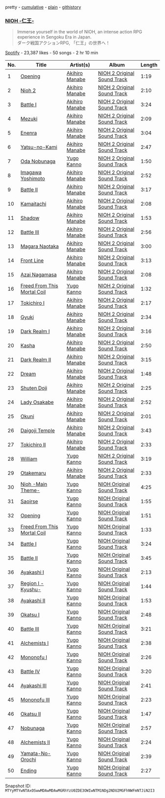 pretty - [cumulative](/playlists/cumulative/37i9dQZF1DX9o0sjdAbiLJ.md) - [plain](/playlists/plain/37i9dQZF1DX9o0sjdAbiLJ) - [githistory](https://github.githistory.xyz/mackorone/spotify-playlist-archive/blob/main/playlists/plain/37i9dQZF1DX9o0sjdAbiLJ)

### [NIOH \-仁王\-](https://open.spotify.com/playlist/37i9dQZF1DX9o0sjdAbiLJ)

> Immerse yourself in the world of NIOH, an intense action RPG experience in Sengoku Era in Japan\. <br/>ダーク戦国アクションRPG, 「仁王」の世界へ！

[Spotify](https://open.spotify.com/user/spotify) - 23,387 likes - 50 songs - 2 hr 10 min

| No. | Title | Artist(s) | Album | Length |
|---|---|---|---|---|
| 1 | [Opening](https://open.spotify.com/track/19EuTOL3k6ohEVdtwzHIni) | [Akihiro Manabe](https://open.spotify.com/artist/6BGqRAG5HD89cdadYJWR1x) | [NIOH 2 Original Sound Track](https://open.spotify.com/album/2Q2c2ybEgT7vHTaEHtFq9G) | 1:19 |
| 2 | [Nioh 2](https://open.spotify.com/track/41mPKrRBzPY6hcRfz2yL9f) | [Akihiro Manabe](https://open.spotify.com/artist/6BGqRAG5HD89cdadYJWR1x) | [NIOH 2 Original Sound Track](https://open.spotify.com/album/2Q2c2ybEgT7vHTaEHtFq9G) | 2:10 |
| 3 | [Battle I](https://open.spotify.com/track/3D1G59h5svRkVq4YjgQfB3) | [Akihiro Manabe](https://open.spotify.com/artist/6BGqRAG5HD89cdadYJWR1x) | [NIOH 2 Original Sound Track](https://open.spotify.com/album/2Q2c2ybEgT7vHTaEHtFq9G) | 3:24 |
| 4 | [Mezuki](https://open.spotify.com/track/6LGB0l4yOLan9XkUgWnh9X) | [Akihiro Manabe](https://open.spotify.com/artist/6BGqRAG5HD89cdadYJWR1x) | [NIOH 2 Original Sound Track](https://open.spotify.com/album/2Q2c2ybEgT7vHTaEHtFq9G) | 2:09 |
| 5 | [Enenra](https://open.spotify.com/track/4GI033E5opL3Q2ofoqnVXh) | [Akihiro Manabe](https://open.spotify.com/artist/6BGqRAG5HD89cdadYJWR1x) | [NIOH 2 Original Sound Track](https://open.spotify.com/album/2Q2c2ybEgT7vHTaEHtFq9G) | 3:04 |
| 6 | [Yatsu\-no\-Kami](https://open.spotify.com/track/1W3TSYKnD6SUIgSi8WneK9) | [Akihiro Manabe](https://open.spotify.com/artist/6BGqRAG5HD89cdadYJWR1x) | [NIOH 2 Original Sound Track](https://open.spotify.com/album/2Q2c2ybEgT7vHTaEHtFq9G) | 2:47 |
| 7 | [Oda Nobunaga](https://open.spotify.com/track/7DjnjG3hbkmLIctfaUszVr) | [Yugo Kanno](https://open.spotify.com/artist/56DDzGJXY0xndL9wu9aHUD) | [NIOH 2 Original Sound Track](https://open.spotify.com/album/2Q2c2ybEgT7vHTaEHtFq9G) | 1:50 |
| 8 | [Imagawa Yoshimoto](https://open.spotify.com/track/5IaaZ8INYxs2m12egMC8I2) | [Akihiro Manabe](https://open.spotify.com/artist/6BGqRAG5HD89cdadYJWR1x) | [NIOH 2 Original Sound Track](https://open.spotify.com/album/2Q2c2ybEgT7vHTaEHtFq9G) | 2:52 |
| 9 | [Battle II](https://open.spotify.com/track/3ICLcR4d8cztmSCuQ02rOA) | [Akihiro Manabe](https://open.spotify.com/artist/6BGqRAG5HD89cdadYJWR1x) | [NIOH 2 Original Sound Track](https://open.spotify.com/album/2Q2c2ybEgT7vHTaEHtFq9G) | 3:17 |
| 10 | [Kamaitachi](https://open.spotify.com/track/27hOIdkKFScrXO9N1JlP86) | [Akihiro Manabe](https://open.spotify.com/artist/6BGqRAG5HD89cdadYJWR1x) | [NIOH 2 Original Sound Track](https://open.spotify.com/album/2Q2c2ybEgT7vHTaEHtFq9G) | 2:08 |
| 11 | [Shadow](https://open.spotify.com/track/3ZHHb5jJkxDYJGR7G4756U) | [Akihiro Manabe](https://open.spotify.com/artist/6BGqRAG5HD89cdadYJWR1x) | [NIOH 2 Original Sound Track](https://open.spotify.com/album/2Q2c2ybEgT7vHTaEHtFq9G) | 1:53 |
| 12 | [Battle III](https://open.spotify.com/track/6c7DOiDJLNaG5pHPE4pT0c) | [Akihiro Manabe](https://open.spotify.com/artist/6BGqRAG5HD89cdadYJWR1x) | [NIOH 2 Original Sound Track](https://open.spotify.com/album/2Q2c2ybEgT7vHTaEHtFq9G) | 2:56 |
| 13 | [Magara Naotaka](https://open.spotify.com/track/21VKtbeDGf7hXmBBIXGQ8b) | [Akihiro Manabe](https://open.spotify.com/artist/6BGqRAG5HD89cdadYJWR1x) | [NIOH 2 Original Sound Track](https://open.spotify.com/album/2Q2c2ybEgT7vHTaEHtFq9G) | 3:00 |
| 14 | [Front Line](https://open.spotify.com/track/4FRd5UnY7C2ApfhETi9wFE) | [Akihiro Manabe](https://open.spotify.com/artist/6BGqRAG5HD89cdadYJWR1x) | [NIOH 2 Original Sound Track](https://open.spotify.com/album/2Q2c2ybEgT7vHTaEHtFq9G) | 3:13 |
| 15 | [Azai Nagamasa](https://open.spotify.com/track/52vJ385RjiEYe6ItAEykfq) | [Akihiro Manabe](https://open.spotify.com/artist/6BGqRAG5HD89cdadYJWR1x) | [NIOH 2 Original Sound Track](https://open.spotify.com/album/2Q2c2ybEgT7vHTaEHtFq9G) | 2:08 |
| 16 | [Freed From This Mortal Coil](https://open.spotify.com/track/2bFu0n3E1xMEd1XOBhhMwz) | [Yugo Kanno](https://open.spotify.com/artist/56DDzGJXY0xndL9wu9aHUD) | [NIOH 2 Original Sound Track](https://open.spotify.com/album/2Q2c2ybEgT7vHTaEHtFq9G) | 1:32 |
| 17 | [Tokichiro I](https://open.spotify.com/track/7hqjErxCMkeFvoJT4qUbvb) | [Akihiro Manabe](https://open.spotify.com/artist/6BGqRAG5HD89cdadYJWR1x) | [NIOH 2 Original Sound Track](https://open.spotify.com/album/2Q2c2ybEgT7vHTaEHtFq9G) | 2:17 |
| 18 | [Gyuki](https://open.spotify.com/track/3iiq2eI9OK08ZAT9AwgTXN) | [Akihiro Manabe](https://open.spotify.com/artist/6BGqRAG5HD89cdadYJWR1x) | [NIOH 2 Original Sound Track](https://open.spotify.com/album/2Q2c2ybEgT7vHTaEHtFq9G) | 2:34 |
| 19 | [Dark Realm I](https://open.spotify.com/track/0kAsngWDqorNOapDNdFr4k) | [Akihiro Manabe](https://open.spotify.com/artist/6BGqRAG5HD89cdadYJWR1x) | [NIOH 2 Original Sound Track](https://open.spotify.com/album/2Q2c2ybEgT7vHTaEHtFq9G) | 3:16 |
| 20 | [Kasha](https://open.spotify.com/track/3hv8rqE9UHkdkorhTexcDO) | [Akihiro Manabe](https://open.spotify.com/artist/6BGqRAG5HD89cdadYJWR1x) | [NIOH 2 Original Sound Track](https://open.spotify.com/album/2Q2c2ybEgT7vHTaEHtFq9G) | 2:50 |
| 21 | [Dark Realm II](https://open.spotify.com/track/40NjorVOkcf7wWI67hrs14) | [Akihiro Manabe](https://open.spotify.com/artist/6BGqRAG5HD89cdadYJWR1x) | [NIOH 2 Original Sound Track](https://open.spotify.com/album/2Q2c2ybEgT7vHTaEHtFq9G) | 3:15 |
| 22 | [Dream](https://open.spotify.com/track/6LCQcYaoX3cRomrtoJkJTe) | [Akihiro Manabe](https://open.spotify.com/artist/6BGqRAG5HD89cdadYJWR1x) | [NIOH 2 Original Sound Track](https://open.spotify.com/album/2Q2c2ybEgT7vHTaEHtFq9G) | 1:48 |
| 23 | [Shuten Doji](https://open.spotify.com/track/2zZWnwNKNml7lImzfXihGR) | [Akihiro Manabe](https://open.spotify.com/artist/6BGqRAG5HD89cdadYJWR1x) | [NIOH 2 Original Sound Track](https://open.spotify.com/album/2Q2c2ybEgT7vHTaEHtFq9G) | 2:25 |
| 24 | [Lady Osakabe](https://open.spotify.com/track/1qRDFgN65Uuj4vGBaZtuWP) | [Akihiro Manabe](https://open.spotify.com/artist/6BGqRAG5HD89cdadYJWR1x) | [NIOH 2 Original Sound Track](https://open.spotify.com/album/2Q2c2ybEgT7vHTaEHtFq9G) | 2:52 |
| 25 | [Okuni](https://open.spotify.com/track/5gm87UauIriN5v4a5dSFOH) | [Akihiro Manabe](https://open.spotify.com/artist/6BGqRAG5HD89cdadYJWR1x) | [NIOH 2 Original Sound Track](https://open.spotify.com/album/2Q2c2ybEgT7vHTaEHtFq9G) | 2:01 |
| 26 | [Daigoji Temple](https://open.spotify.com/track/520flNmwNxh9TVQckKFl3u) | [Akihiro Manabe](https://open.spotify.com/artist/6BGqRAG5HD89cdadYJWR1x) | [NIOH 2 Original Sound Track](https://open.spotify.com/album/2Q2c2ybEgT7vHTaEHtFq9G) | 3:43 |
| 27 | [Tokichiro II](https://open.spotify.com/track/3Zmxc1A4Esgy3Bwc9ThqKi) | [Akihiro Manabe](https://open.spotify.com/artist/6BGqRAG5HD89cdadYJWR1x) | [NIOH 2 Original Sound Track](https://open.spotify.com/album/2Q2c2ybEgT7vHTaEHtFq9G) | 2:33 |
| 28 | [William](https://open.spotify.com/track/2v9y0Yz8mlEZS4mGY2YHBt) | [Yugo Kanno](https://open.spotify.com/artist/56DDzGJXY0xndL9wu9aHUD) | [NIOH 2 Original Sound Track](https://open.spotify.com/album/2Q2c2ybEgT7vHTaEHtFq9G) | 3:19 |
| 29 | [Otakemaru](https://open.spotify.com/track/4WkA7zn2Ajao4lgQa5ssDC) | [Akihiro Manabe](https://open.spotify.com/artist/6BGqRAG5HD89cdadYJWR1x) | [NIOH 2 Original Sound Track](https://open.spotify.com/album/2Q2c2ybEgT7vHTaEHtFq9G) | 2:33 |
| 30 | [Nioh \-Main Theme\-](https://open.spotify.com/track/4JcBCqiwAL8wnAR0a3f2Qe) | [Yugo Kanno](https://open.spotify.com/artist/56DDzGJXY0xndL9wu9aHUD) | [NIOH Original Sound Track](https://open.spotify.com/album/3jsiRHQm5nSfQgJbvm8ZAe) | 4:25 |
| 31 | [Saoirse](https://open.spotify.com/track/1I2ZPxyhzVdys9ue0Zjgc4) | [Yugo Kanno](https://open.spotify.com/artist/56DDzGJXY0xndL9wu9aHUD) | [NIOH Original Sound Track](https://open.spotify.com/album/3jsiRHQm5nSfQgJbvm8ZAe) | 1:55 |
| 32 | [Opening](https://open.spotify.com/track/79AaAGvtxLUXx2KbwqNU0I) | [Yugo Kanno](https://open.spotify.com/artist/56DDzGJXY0xndL9wu9aHUD) | [NIOH Original Sound Track](https://open.spotify.com/album/3jsiRHQm5nSfQgJbvm8ZAe) | 1:51 |
| 33 | [Freed From This Mortal Coil](https://open.spotify.com/track/1XKdK4CrGfSpaHjcnZ0Qto) | [Yugo Kanno](https://open.spotify.com/artist/56DDzGJXY0xndL9wu9aHUD) | [NIOH Original Sound Track](https://open.spotify.com/album/3jsiRHQm5nSfQgJbvm8ZAe) | 1:33 |
| 34 | [Battle I](https://open.spotify.com/track/7lUYfSphX1CMO1wHq8BAfC) | [Yugo Kanno](https://open.spotify.com/artist/56DDzGJXY0xndL9wu9aHUD) | [NIOH Original Sound Track](https://open.spotify.com/album/3jsiRHQm5nSfQgJbvm8ZAe) | 3:24 |
| 35 | [Battle II](https://open.spotify.com/track/5EtirXHvIkUFJfxXElyp4M) | [Yugo Kanno](https://open.spotify.com/artist/56DDzGJXY0xndL9wu9aHUD) | [NIOH Original Sound Track](https://open.spotify.com/album/3jsiRHQm5nSfQgJbvm8ZAe) | 3:45 |
| 36 | [Ayakashi I](https://open.spotify.com/track/0rwZoC2W9C0yrb3owdUEmV) | [Yugo Kanno](https://open.spotify.com/artist/56DDzGJXY0xndL9wu9aHUD) | [NIOH Original Sound Track](https://open.spotify.com/album/3jsiRHQm5nSfQgJbvm8ZAe) | 2:13 |
| 37 | [Region I \-Kyushu\-](https://open.spotify.com/track/2Cdwmz1cvB9qGCUixQKlOb) | [Yugo Kanno](https://open.spotify.com/artist/56DDzGJXY0xndL9wu9aHUD) | [NIOH Original Sound Track](https://open.spotify.com/album/3jsiRHQm5nSfQgJbvm8ZAe) | 1:44 |
| 38 | [Ayakashi II](https://open.spotify.com/track/5iPTcphMYLqxahbtbLhBcZ) | [Yugo Kanno](https://open.spotify.com/artist/56DDzGJXY0xndL9wu9aHUD) | [NIOH Original Sound Track](https://open.spotify.com/album/3jsiRHQm5nSfQgJbvm8ZAe) | 1:53 |
| 39 | [Okatsu I](https://open.spotify.com/track/5SQQfhYwKaF6v5aFlW6S9b) | [Yugo Kanno](https://open.spotify.com/artist/56DDzGJXY0xndL9wu9aHUD) | [NIOH Original Sound Track](https://open.spotify.com/album/3jsiRHQm5nSfQgJbvm8ZAe) | 2:48 |
| 40 | [Battle III](https://open.spotify.com/track/6HGuvLUjHqJ0O9CtxSoDAE) | [Yugo Kanno](https://open.spotify.com/artist/56DDzGJXY0xndL9wu9aHUD) | [NIOH Original Sound Track](https://open.spotify.com/album/3jsiRHQm5nSfQgJbvm8ZAe) | 3:21 |
| 41 | [Alchemists I](https://open.spotify.com/track/0dBQHdIYtoqsR7in5Hf6qS) | [Yugo Kanno](https://open.spotify.com/artist/56DDzGJXY0xndL9wu9aHUD) | [NIOH Original Sound Track](https://open.spotify.com/album/3jsiRHQm5nSfQgJbvm8ZAe) | 2:38 |
| 42 | [Mononofu I](https://open.spotify.com/track/5ubQ9DdCIrWwkLxkLSNExg) | [Yugo Kanno](https://open.spotify.com/artist/56DDzGJXY0xndL9wu9aHUD) | [NIOH Original Sound Track](https://open.spotify.com/album/3jsiRHQm5nSfQgJbvm8ZAe) | 2:26 |
| 43 | [Battle IV](https://open.spotify.com/track/0W8LLSdywmnMRG85zqAMyW) | [Yugo Kanno](https://open.spotify.com/artist/56DDzGJXY0xndL9wu9aHUD) | [NIOH Original Sound Track](https://open.spotify.com/album/3jsiRHQm5nSfQgJbvm8ZAe) | 3:20 |
| 44 | [Ayakashi III](https://open.spotify.com/track/27T3oYOUBDmUUNlSsR5BIt) | [Yugo Kanno](https://open.spotify.com/artist/56DDzGJXY0xndL9wu9aHUD) | [NIOH Original Sound Track](https://open.spotify.com/album/3jsiRHQm5nSfQgJbvm8ZAe) | 2:41 |
| 45 | [Mononofu III](https://open.spotify.com/track/3NiFMVJpz5ohlZwEWt0Yvy) | [Yugo Kanno](https://open.spotify.com/artist/56DDzGJXY0xndL9wu9aHUD) | [NIOH Original Sound Track](https://open.spotify.com/album/3jsiRHQm5nSfQgJbvm8ZAe) | 2:23 |
| 46 | [Okatsu II](https://open.spotify.com/track/7nUIRaluI3uDBf9K6ce7hz) | [Yugo Kanno](https://open.spotify.com/artist/56DDzGJXY0xndL9wu9aHUD) | [NIOH Original Sound Track](https://open.spotify.com/album/3jsiRHQm5nSfQgJbvm8ZAe) | 1:47 |
| 47 | [Nobunaga](https://open.spotify.com/track/0X3ZD1MWt3OL3Jn65sI9kk) | [Yugo Kanno](https://open.spotify.com/artist/56DDzGJXY0xndL9wu9aHUD) | [NIOH Original Sound Track](https://open.spotify.com/album/3jsiRHQm5nSfQgJbvm8ZAe) | 2:57 |
| 48 | [Alchemists II](https://open.spotify.com/track/4ebUVWnkZ6KlA4KmjudUqy) | [Yugo Kanno](https://open.spotify.com/artist/56DDzGJXY0xndL9wu9aHUD) | [NIOH Original Sound Track](https://open.spotify.com/album/3jsiRHQm5nSfQgJbvm8ZAe) | 2:24 |
| 49 | [Yamata\-No\-Orochi](https://open.spotify.com/track/2OwXYc2zV3rWqf9DLzxbjs) | [Yugo Kanno](https://open.spotify.com/artist/56DDzGJXY0xndL9wu9aHUD) | [NIOH Original Sound Track](https://open.spotify.com/album/3jsiRHQm5nSfQgJbvm8ZAe) | 2:39 |
| 50 | [Ending](https://open.spotify.com/track/5WlASwKJk7K6RNrJDCoa19) | [Yugo Kanno](https://open.spotify.com/artist/56DDzGJXY0xndL9wu9aHUD) | [NIOH Original Sound Track](https://open.spotify.com/album/3jsiRHQm5nSfQgJbvm8ZAe) | 2:27 |

Snapshot ID: `MTYyMTYwNTAxOSwwMDAwMDAwMGRhYzU0ZDE3OWIwNTM1NDg2NDU2MGFhNWFmNTJiN2I3`
